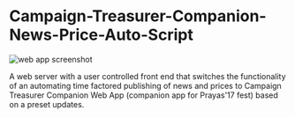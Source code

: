 # Campaign-Treasurer-Companion-News-Price-Auto-Script

![web app screenshot](https://i.imgur.com/5RQQIYy_d.jpg?maxwidth=640&shape=thumb&fidelity=medium)

A web server with a user controlled front end that switches the functionality of an automating time factored publishing of news and prices to Campaign Treasurer Companion Web App (companion app for Prayas'17 fest) based on a preset updates.
